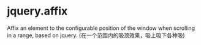 jquery.affix
============

Affix an element to the configurable position of the window when scrolling in a range, based on jquery. (在一个范围内的吸顶效果，吸上吸下各种吸)
